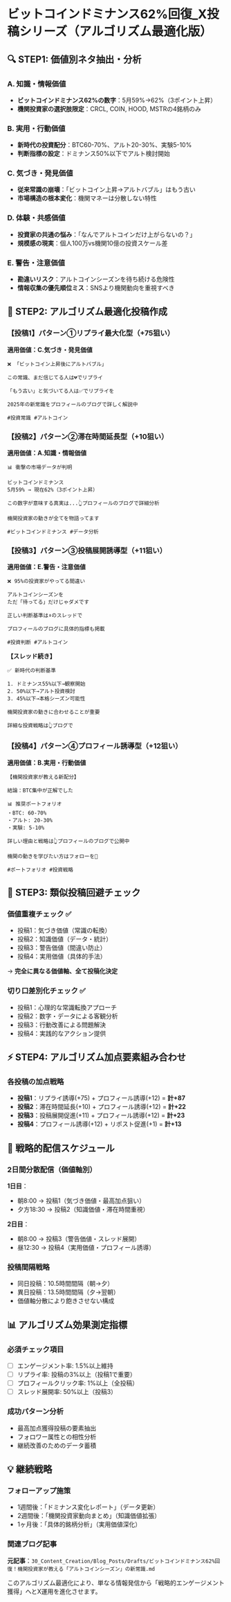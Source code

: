 # ビットコインドミナンス62%回復_X投稿シリーズ（アルゴリズム最適化版）

## 🔍 STEP1: 価値別ネタ抽出・分析

### A. 知識・情報価値
- **ビットコインドミナンス62%の数字**：5月59%→62%（3ポイント上昇）
- **機関投資家の選択肢限定**：CRCL, COIN, HOOD, MSTRの4銘柄のみ

### B. 実用・行動価値  
- **新時代の投資配分**：BTC60-70%、アルト20-30%、実験5-10%
- **判断指標の設定**：ドミナンス50%以下でアルト検討開始

### C. 気づき・発見価値
- **従来常識の崩壊**：「ビットコイン上昇→アルトバブル」はもう古い
- **市場構造の根本変化**：機関マネーは分散しない特性

### D. 体験・共感価値
- **投資家の共通の悩み**：「なんでアルトコインだけ上がらないの？」
- **規模感の現実**：個人100万vs機関10億の投資スケール差

### E. 警告・注意価値
- **勘違いリスク**：アルトコインシーズンを待ち続ける危険性
- **情報収集の優先順位ミス**：SNSより機関動向を重視すべき

## 🎯 STEP2: アルゴリズム最適化投稿作成

### 【投稿1】パターン①リプライ最大化型（+75狙い）
**適用価値：C.気づき・発見価値**

```
❌ 「ビットコイン上昇後にアルトバブル」

この常識、まだ信じてる人は💔でリプライ

「もう古い」と気づいてる人は✅でリプライを

2025年の新常識をプロフィールのブログで詳しく解説中

#投資常識 #アルトコイン
```

### 【投稿2】パターン②滞在時間延長型（+10狙い）
**適用価値：A.知識・情報価値**

```
📊 衝撃の市場データが判明

ビットコインドミナンス
5月59% → 現在62%（3ポイント上昇）

この数字が意味する真実は...👆プロフィールのブログで詳細分析

機関投資家の動きが全てを物語ってます

#ビットコインドミナンス #データ分析
```

### 【投稿3】パターン③投稿展開誘導型（+11狙い）
**適用価値：E.警告・注意価値**

```
❌ 95%の投資家がやってる間違い

アルトコインシーズンを
ただ「待ってる」だけじゃダメです

正しい判断基準は⬇️のスレッドで

プロフィールのブログに具体的指標も掲載

#投資判断 #アルトコイン
```

**【スレッド続き】**
```
✅ 新時代の判断基準

1. ドミナンス55%以下→観察開始
2. 50%以下→アルト投資検討  
3. 45%以下→本格シーズン可能性

機関投資家の動きに合わせることが重要

詳細な投資戦略は👆ブログで
```

### 【投稿4】パターン④プロフィール誘導型（+12狙い）
**適用価値：B.実用・行動価値**

```
【機関投資家が教える新配分】

結論：BTC集中が正解でした

📊 推奨ポートフォリオ
・BTC: 60-70%
・アルト: 20-30%
・実験: 5-10%

詳しい理由と戦略は👆プロフィールのブログで公開中

機関の動きを学びたい方はフォローを🙏

#ポートフォリオ #投資戦略
```

## 🚫 STEP3: 類似投稿回避チェック

### 価値重複チェック ✅
- 投稿1：気づき価値（常識の転換）
- 投稿2：知識価値（データ・統計）  
- 投稿3：警告価値（間違い防止）
- 投稿4：実用価値（具体的手法）

→ **完全に異なる価値軸、全て投稿化決定**

### 切り口差別化チェック ✅
- 投稿1：心理的な常識転換アプローチ
- 投稿2：数字・データによる客観分析
- 投稿3：行動改善による問題解決
- 投稿4：実践的なアクション提供

## ⚡ STEP4: アルゴリズム加点要素組み合わせ

### 各投稿の加点戦略
- **投稿1**：リプライ誘導(+75) + プロフィール誘導(+12) = **計+87**
- **投稿2**：滞在時間延長(+10) + プロフィール誘導(+12) = **計+22**
- **投稿3**：投稿展開促進(+11) + プロフィール誘導(+12) = **計+23**
- **投稿4**：プロフィール誘導(+12) + リポスト促進(+1) = **計+13**

## 📅 戦略的配信スケジュール

### 2日間分散配信（価値軸別）
**1日目**：
- 朝8:00 → 投稿1（気づき価値・最高加点狙い）
- 夕方18:30 → 投稿2（知識価値・滞在時間重視）

**2日目**：
- 朝8:00 → 投稿3（警告価値・スレッド展開）
- 昼12:30 → 投稿4（実用価値・プロフィール誘導）

### 投稿間隔戦略
- 同日投稿：10.5時間間隔（朝→夕）
- 異日投稿：13.5時間間隔（夕→翌朝）
- 価値軸分散により飽きさせない構成

## 📊 アルゴリズム効果測定指標

### 必須チェック項目
- [ ] エンゲージメント率: 1.5%以上維持
- [ ] リプライ率: 投稿の3%以上（投稿1で重要）
- [ ] プロフィールクリック率: 1%以上（全投稿）
- [ ] スレッド展開率: 50%以上（投稿3）

### 成功パターン分析
- 最高加点獲得投稿の要素抽出
- フォロワー属性との相性分析
- 継続改善のためのデータ蓄積

## 💡 継続戦略

### フォローアップ施策
- 1週間後：「ドミナンス変化レポート」（データ更新）
- 2週間後：「機関投資家動向まとめ」（知識価値拡張）
- 1ヶ月後：「具体的銘柄分析」（実用価値深化）

### 関連ブログ記事
**元記事**：`30_Content_Creation/Blog_Posts/Drafts/ビットコインドミナンス62%回復！機関投資家が教える「アルトコインシーズン」の新常識.md`

このアルゴリズム最適化により、単なる情報発信から「戦略的エンゲージメント獲得」へとX運用を進化させます。 